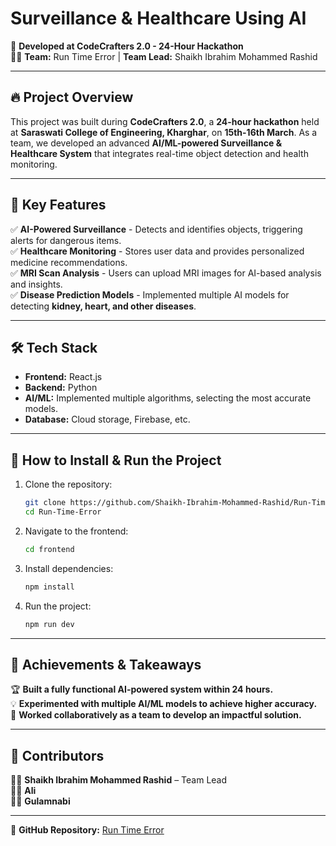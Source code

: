 # **Surveillance & Healthcare Using AI**  

🚀 **Developed at CodeCrafters 2.0 - 24-Hour Hackathon**  
👨‍💻 **Team:** Run Time Error | **Team Lead:** Shaikh Ibrahim Mohammed Rashid  

---

## 🔥 **Project Overview**  
This project was built during **CodeCrafters 2.0**, a **24-hour hackathon** held at **Saraswati College of Engineering, Kharghar**, on **15th-16th March**. As a team, we developed an advanced **AI/ML-powered Surveillance & Healthcare System** that integrates real-time object detection and health monitoring.  

---

## 🎯 **Key Features**  
✅ **AI-Powered Surveillance** - Detects and identifies objects, triggering alerts for dangerous items.  
✅ **Healthcare Monitoring** - Stores user data and provides personalized medicine recommendations.  
✅ **MRI Scan Analysis** - Users can upload MRI images for AI-based analysis and insights.  
✅ **Disease Prediction Models** - Implemented multiple AI models for detecting **kidney, heart, and other diseases**.  

---

## 🛠 **Tech Stack**  
- **Frontend:** React.js  
- **Backend:** Python  
- **AI/ML:** Implemented multiple algorithms, selecting the most accurate models.  
- **Database:** Cloud storage, Firebase, etc.  

---

## 🚀 **How to Install & Run the Project**  

1. Clone the repository:  
   ```bash
   git clone https://github.com/Shaikh-Ibrahim-Mohammed-Rashid/Run-Time-Error.git
   cd Run-Time-Error

2. Navigate to the frontend:
   ```bash
   cd frontend

3. Install dependencies:
   ```bash
   npm install

4. Run the project:
   ```bash
   npm run dev

---

## 📢 **Achievements & Takeaways**  
🏆 **Built a fully functional AI-powered system within 24 hours.**  
💡 **Experimented with multiple AI/ML models to achieve higher accuracy.**  
🤝 **Worked collaboratively as a team to develop an impactful solution.**  

---

## 🤝 **Contributors**  
👨‍💻 **Shaikh Ibrahim Mohammed Rashid** – Team Lead  
👨‍💻 **Ali**  
👨‍💻 **Gulamnabi**  

---

🔗 **GitHub Repository:** [Run Time Error](https://github.com/Shaikh-Ibrahim-Mohammed-Rashid/Run-Time-Error.git)  
